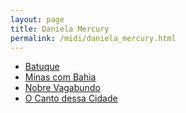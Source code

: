 ```yaml
---
layout: page
title: Daniela Mercury
permalink: /midi/daniela_mercury.html
---
```


* [Batuque](https://objectstorage.sa-saopaulo-1.oraclecloud.com/n/grwdgud0delr/b/victor3d.com.br/o/midi%2Fbatuque.mid)
* [Minas com Bahia](https://objectstorage.sa-saopaulo-1.oraclecloud.com/n/grwdgud0delr/b/victor3d.com.br/o/midi%2Fminas_com_bahia.mid)
* [Nobre Vagabundo](https://objectstorage.sa-saopaulo-1.oraclecloud.com/n/grwdgud0delr/b/victor3d.com.br/o/midi%2FNobre_Vagabundo.mid)
* [O Canto dessa Cidade](https://objectstorage.sa-saopaulo-1.oraclecloud.com/n/grwdgud0delr/b/victor3d.com.br/o/midi%2FO_Canto_Dessa_Cidade.mid)